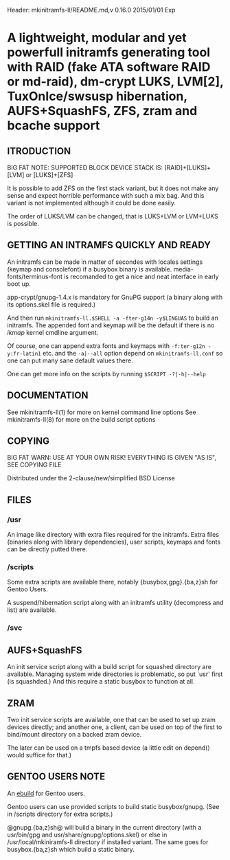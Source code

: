 Header: mkinitramfs-ll/README.md,v 0.16.0 2015/01/01 Exp

A lightweight, modular and yet powerfull initramfs generating tool
with RAID (fake ATA software RAID or md-raid), dm-crypt LUKS, LVM[2],
TuxOnIce/swsusp hibernation, AUFS+SquashFS, ZFS, zram and bcache support
========================================================================

ITRODUCTION
-----------

BIG FAT NOTE: SUPPORTED BLOCK DEVICE STACK IS:
    [RAID]+[LUKS]+[LVM] or [LUKS]+[ZFS]

It is possible to add ZFS on the first stack variant, but it does not make any
sense and expect horrible performance with such a mix bag. And this variant is
not implemented although it could be done easily.

The order of LUKS/LVM can be changed, that is LUKS+LVM or LVM+LUKS is possible.


GETTING AN INTRAMFS QUICKLY AND READY
-------------------------------------

An initramfs can be made in matter of secondes with locales settings
(keymap and consolefont) if a busybox binary is available.
media-fonts/terminus-font is recomanded to get a nice and neat interface
in early boot up.

app-crypt/gnupg-1.4.x is mandatory for GnuPG support (a binary along with
its options.skel file is required.)

And then run `mkinitramfs-ll.$SHELL -a -fter-g14n -y$LINGUAS` to build an initramfs.
The appended font and keymap will be the default if there is no *ikmap* kernel
cmdline argument.

Of course, one can append extra fonts and keymaps with `-f:ter-g12n -y:fr-latin1`
etc. and the `-a|--all` option depend on `mkinitramfs-ll.conf`
so one can put many sane default values there.

One can get more info on the scripts by running `$SCRIPT -?|-h|--help`

DOCUMENTATION
-------------

See mkinitramfs-ll(1) for more on kernel command line options
See mkinitramfs-ll(8) for more on the build script options

COPYING
-------

BIG FAT WARN: USE AT YOUR OWN RISK! EVERYTHING IS GIVEN "AS IS", SEE COPYING FILE

Distributed under the 2-clause/new/simplified BSD License

FILES
-----
### /usr 

An image like directory with extra files required for the initramfs.
Extra files (binaries along with library dependencies), user scripts,
keymaps and fonts can be directly putted there.

### /scripts

Some extra scripts are available there, notably {busybox,gpg}.{ba,z}sh for
Gentoo Users.

A suspend/hibernation script along with an initramfs utility (decompress
and list) are available.

### /svc

## AUFS+SquashFS

An init service script along with a build script for squashed directory are
available. Managing system wide directories is problematic, so put `usr'
first (is squashded.) And this require a static busybox to function at all.

## ZRAM

Two init service scripts are available, one that can be used to set up zram
devices directly; and another one, a client, can be used on top of the first
to bind/mount directory on a backed zram device.

The later can be used on a tmpfs based device (a little edit on depend()
would suffice for that.)

GENTOO USERS NOTE
-----------------

An [ebuild][1] for Gentoo users.

Gentoo users can use provided scripts to build static busybox/gnupg.
(See in /scripts directory for extra scripts.)

@gnupg.{ba,z}sh@ will build a binary in the current directory
(with a usr/bin/gpg and usr/share/gnupg/options.skel)
or else in /usr/local/mkiniramfs-ll directory if installed variant.
The same goes for busybox.{ba,z}sh which build a static binary.

[1]: https://github.com/tokiclover/bar-overlay
